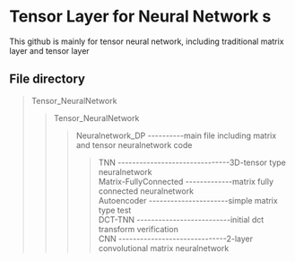# Tensor Layer for Neural Network s

This github is mainly for tensor neural network, including traditional matrix layer and tensor layer

## File directory

> Tensor_NeuralNetwork
>>  Tensor_NeuralNetwork 
>>> Neuralnetwork_DP  ----------main file including matrix and tensor neuralnetwork code
>>>>  TNN   -------------------------------3D-tensor type neuralnetwork <br>
>>>>  Matrix-FullyConnected   -------------matrix fully connected neuralnetwork <br>
>>>>  Autoencoder   ----------------------simple matrix type test <br>
>>>>  DCT-TNN   --------------------------initial dct transform verification <br>
>>>>  CNN   ------------------------------2-layer convolutional matrix neuralnetwork <br>
    
      
